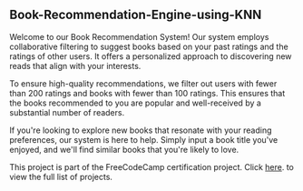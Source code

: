 ## Book-Recommendation-Engine-using-KNN

Welcome to our Book Recommendation System! Our system employs collaborative filtering to suggest books based on your past ratings and the ratings of other users. It offers a personalized approach to discovering new reads that align with your interests.

To ensure high-quality recommendations, we filter out users with fewer than 200 ratings and books with fewer than 100 ratings. This ensures that the books recommended to you are popular and well-received by a substantial number of readers.

If you're looking to explore new books that resonate with your reading preferences, our system is here to help. Simply input a book title you've enjoyed, and we'll find similar books that you're likely to love.


This project is part of the FreeCodeCamp certification project. Click [here](https://github.com/cyborgsuh/fcc_machine_learning_projects).
 to view the full list of projects.
